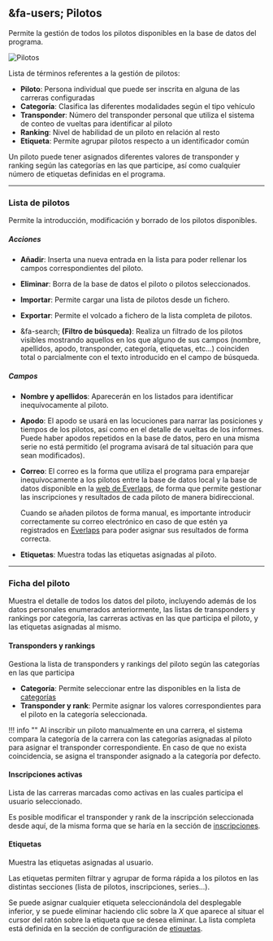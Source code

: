 ## &fa-users; Pilotos

Permite la gestión de todos los pilotos disponibles en la base de datos del programa.

![Pilotos](img/drivers.png)

Lista de términos referentes a la gestión de pilotos:

- **Piloto**: Persona individual que puede ser inscrita en alguna de las carreras configuradas
- **Categoría**: Clasifica las diferentes modalidades según el tipo vehículo
- **Transponder**: Número del transponder personal que utiliza el sistema de conteo de vueltas para identificar al piloto
- **Ranking**: Nivel de habilidad de un piloto en relación al resto
- **Etiqueta**: Permite agrupar pilotos respecto a un identificador común    

Un piloto puede tener asignados diferentes valores de transponder y ranking según las categorías en las que participe, así como cualquier número de etiquetas definidas en el programa.

---

### Lista de pilotos

Permite la introducción, modificación y borrado de los pilotos disponibles.

##### Acciones

- **Añadir**: Inserta una nueva entrada en la lista para poder rellenar los campos correspondientes del piloto.

- **Eliminar**: Borra de la base de datos el piloto o pilotos seleccionados.

- **Importar**: Permite cargar una lista de pilotos desde un fichero.

- **Exportar**: Permite el volcado a fichero de la lista completa de pilotos.

- &fa-search; **(Filtro de búsqueda)**: Realiza un filtrado de los pilotos visibles mostrando aquellos en los que alguno de sus campos (nombre, apellidos, apodo, transponder, categoría, etiquetas, etc...) coinciden total o parcialmente con el texto introducido en el campo de búsqueda. 

##### Campos

- **Nombre y apellidos**: Aparecerán en los listados para identificar inequívocamente al piloto.

- **Apodo**: El apodo se usará en las locuciones para narrar las posiciones y tiempos de los pilotos, así como en el detalle de vueltas de los informes. Puede haber apodos repetidos en la base de datos, pero en una misma serie no está permitido (el programa avisará de tal situación para que sean modificados).

- **Correo**: El correo es la forma que utiliza el programa para emparejar inequívocamente a los pilotos entre la base de datos local y la base de datos disponible en la [web de Everlaps](http://everlaps.com), de forma que permite gestionar las inscripciones y resultados de cada piloto de manera bidireccional.

	Cuando se añaden pilotos de forma manual, es importante introducir correctamente su correo electrónico en caso de que estén ya registrados en [Everlaps](http://everlaps.com) para poder asignar sus resultados de forma correcta.

- **Etiquetas**: Muestra todas las etiquetas asignadas al piloto.

---
	
### Ficha del piloto

Muestra el detalle de todos los datos del piloto, incluyendo además de los datos personales enumerados anteriormente, las listas de transponders y rankings por categoría, las carreras activas en las que participa el piloto, y las etiquetas asignadas al mismo.

#### Transponders y rankings

Gestiona la lista de transponders y rankings del piloto según las categorías en las que participa

- **Categoría**: Permite seleccionar entre las disponibles en la lista de [categorías](./user-guide/config/index.html#categorias)
- **Transponder y rank**: Permite asignar los valores correspondientes para el piloto en la categoría seleccionada.

!!! info ""
	Al inscribir un piloto manualmente en una carrera, el sistema compara la categoría de la carrera con las categorías asignadas al piloto para asignar el transponder correspondiente. En caso de que no exista coincidencia, se asigna el transponder asignado a la categoría por defecto. 

#### Inscripciones activas

Lista de las carreras marcadas como activas en las cuales participa el usuario seleccionado.

Es posible modificar el transponder y rank de la inscripción seleccionada desde aquí, de la misma forma que se haría en la sección de [inscripciones](./user-guide/races/index.html#inscripciones).

#### Etiquetas

Muestra las etiquetas asignadas al usuario.

Las etiquetas permiten filtrar y agrupar de forma rápida a los pilotos en las distintas secciones (lista de pilotos, inscripciones, series...).

Se puede asignar cualquier etiqueta seleccionándola del desplegable inferior, y se puede eliminar haciendo clic sobre la *X* que aparece al situar el cursor del ratón sobre la etiqueta que se desea eliminar. La lista completa está definida en la sección de configuración de [etiquetas](./user-guide/config/index.html#etiquetas).

